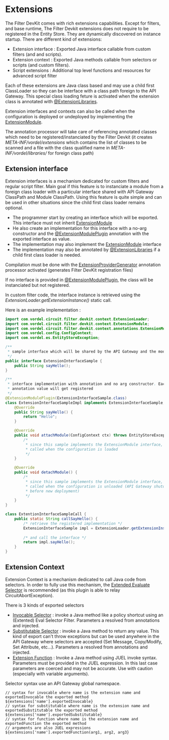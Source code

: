 # Extensions

The Filter DevKit comes with rich extensions capabilities. Except for filters, and base runtime, The Filter Devkit extensions does not require to be registered in the Entity Store. They are dynamically discovered on instance startup. There are different kind of extensions:

 - Extension interface : Exported Java interface callable from custom filters (and and scripts).
 - Extension context : Exported Java methods callable from selectors or scripts (and custom filters).
 - Script extensions : Additional top level functions and resources for advanced script filter

Each of these extensions are Java class based and may use a child first ClassLoader so they can be interface with a class path foreign to the API Gateway. This special class loading feture is activated when the extension class is annotated with [@ExtensionLibraries](../filter-devkit-annotations/src/main/java/com/vordel/circuit/filter/devkit/context/annotations/ExtensionLibraries.java).

Extension interfaces and contexts can also be called when the configuration is deployed or undeployed by implementing the [ExtensionModule](../filter-devkit-runtime/src/main/java/com/vordel/circuit/filter/devkit/context/ExtensionModule.java).

The annotation processor will take care of referencing annotated classes which need to be registered/instanciated by the Filter Devkit (it creates *META-INF/vordel/extensions* which contains the list of classes to be scanned and a file with the class qualified name in *META-INF/vordel/libraries/* for foreign class path)

## Extension interface

Extension interfaces is a mechanism dedicated for custom filters and regular script filter. Main goal if this feature is to instanciate a module from a foreign class loader with a particular interface shared with API Gateway ClassPath and Module ClassPath. Using this feature is quite simple and can be used in other situations since the child first class loader remains optional.

 - The programmer start by creating an interface which will be exported. This interface must not inherit [ExtensionModule](../filter-devkit-runtime/src/main/java/com/vordel/circuit/filter/devkit/context/ExtensionModule.java)
 - He also create an implementation for this interface with a no-arg constructor and the [@ExtensionModulePlugin](../filter-devkit-annotations/src/main/java/com/vordel/circuit/filter/devkit/context/annotations/ExtensionModulePlugin.java) annotation with the exported interface as value.
 - The implementation may also implement the [ExtensionModule](../filter-devkit-runtime/src/main/java/com/vordel/circuit/filter/devkit/context/ExtensionModule.java) interface
 - The implementation may also be annotated by [@ExtensionLibraries](../filter-devkit-annotations/src/main/java/com/vordel/circuit/filter/devkit/context/annotations/ExtensionLibraries.java) if a child first class loader is needed.

Compilation must be done with the [ExtensionProviderGenerator](../filter-devkit-tools/src/main/java/com/vordel/circuit/filter/devkit/context/tools/ExtensionProviderGenerator.java) annotation processor activated (generates Filter DevKit registration files)

If no interface is provided in [@ExtensionModulePlugin](../filter-devkit-annotations/src/main/java/com/vordel/circuit/filter/devkit/context/annotations/ExtensionModulePlugin.java), the class will be instanciated but not registered.

In custom filter code, the interface instance is retrieved using the *ExtensionLoader.getExtensionInstance()* static call.

Here is an example implementation :

```java
import com.vordel.circuit.filter.devkit.context.ExtensionLoader;
import com.vordel.circuit.filter.devkit.context.ExtensionModule;
import com.vordel.circuit.filter.devkit.context.annotations.ExtensionModulePlugin;
import com.vordel.config.ConfigContext;
import com.vordel.es.EntityStoreException;

/**
 * sample interface which will be shared by the API Gateway and the module
 */
public interface ExtensionInterfaceSample {
	public String sayHello();
}

/**
 * interface implementation with annotation and no arg constructor. Each interface specified in the
 * annotation value will get registered
 */
@ExtensionModulePlugin(ExtensionInterfaceSample.class)
class ExtensionInterfaceSampleImpl implements ExtensionInterfaceSample, ExtensionModule {
	@Override
	public String sayHello() {
		return "Hello";
	}

	@Override
	public void attachModule(ConfigContext ctx) throws EntityStoreException {
		/*
		 * since this sample implements the ExtensionModule interface, this method is
		 * called when the configuration is loaded
		 */
	}

	@Override
	public void detachModule() {
		/*
		 * since this sample implements the ExtensionModule interface, this method is
		 * called when the configuration is unloaded (API Gateway shutdown, restart or
		 * before new deployment)
		 */
	}
}

class ExtentionInterfaceSampleCall {
	public static String callSayHello() {
		/* retrieve the registered implementation */
		ExtensionInterfaceSample impl = ExtensionLoader.getExtensionInstance(ExtensionInterfaceSample.class);
		
		/* and call the interface */
		return impl.sayHello();
	}
}
```

## Extension Context

Extension Context is a mechanism dedicated to call Java code from selectors. In order to fully use this mechanism, the [Extended Evaluate Selector](../filter-devkit/filter-devkit-plugins/filter-devkit-plugins-eval/README.md) is recommended (as this plugin is able to relay CircuitAbortException).

There is 3 kinds of exported selectors
 - [Invocable Selector](../filter-devkit-annotations/src/main/java/com/vordel/circuit/filter/devkit/context/annotations/InvocableMethod.java) : invoke a Java method like a policy shortcut using an (Extented) Eval Selector Filter. Parameters a resolved from annotations and injected.
 - [Substitutable Selector](../filter-devkit-annotations/src/main/java/com/vordel/circuit/filter/devkit/context/annotations/SubstitutableMethod.java) : invoke a Java method to return any value. This kind of export can't throw exceptions but can be used anywhere in the API Gateway where selectors are accepted (Set Message, Copy/Modify, Set Attribute, etc...). Parameters a resolved from annotations and injected.
 - [Extension Function](../filter-devkit-annotations/src/main/java/com/vordel/circuit/filter/devkit/context/annotations/ExtensionFunction.java) : Invoke a Java method using JUEL invoke syntax. Parameters must be provided in the JUEL expression. In this last case parameters are coerced and may not be accurate. Use with caution (especially with variable arguments).

Selector syntax use an API Gateway global namespace.

```
// syntax for invocable where name is the extension name and exportedInvocable the exported method
${extensions['name'].exportedInvocable}
// syntax for substitutable where name is the extension name and exportedSubstitutable the exported method
${extensions['name'].exportedSubstitutable}
// syntax for function where name is the extension name and exportedFunction the exported method
// arguments are also JUEL expressions
${extensions['name'].exportedFunction(arg1, arg2, arg3}
```


